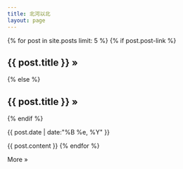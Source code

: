 ```yaml
---
title: 北河以北
layout: page
---
```


<div id="toc">
    {% for post in site.posts limit: 5 %}
        {% if post.post-link %}
        <h2><a href="{{ post.post-link }}" title="External link">{{ post.title }}</a> <a href="{{ post.url }}" title="Permanent link to: '{{ post.title }}'">&raquo;</a></h2>
        {% else %}
        <h2>{{ post.title }} <a href="{{ post.url }}" title="Permanent link to: '{{ post.title }}'">&raquo;</a></h2>
        {% endif %}
        <p id="tip-info">{{ post.date | date:"%B %e, %Y" }}</p>
        {{ post.content }}
    {% endfor %}
    <p><a href="{{ site.url }}/archive">More &raquo;</a></p>
</div>

